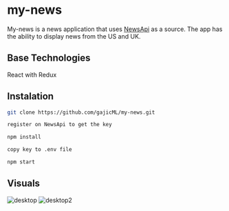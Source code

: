 # my-news

My-news is a news application that uses [NewsApi](https://newsapi.org/) as a source. The app has the ability to display news from the US and UK.

## Base Technologies

React with Redux

## Instalation

```bash
git clone https://github.com/gajicML/my-news.git

register on NewsApi to get the key

npm install

copy key to .env file

npm start
```

## Visuals

![desktop](https://user-images.githubusercontent.com/15750252/83548430-0a54c000-a504-11ea-90ba-e70f505591d9.jpg)
![desktop2](https://user-images.githubusercontent.com/15750252/83548422-088afc80-a504-11ea-9611-443c3ac44f16.jpg)
